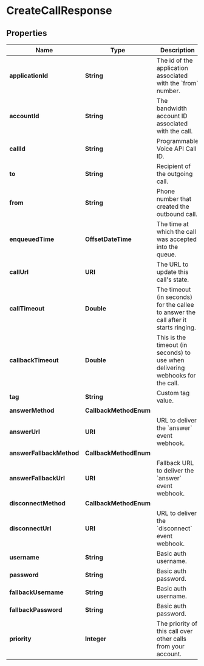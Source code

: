 

# CreateCallResponse


## Properties

| Name | Type | Description | Notes |
|------------ | ------------- | ------------- | -------------|
|**applicationId** | **String** | The id of the application associated with the &#x60;from&#x60; number. |  |
|**accountId** | **String** | The bandwidth account ID associated with the call. |  |
|**callId** | **String** | Programmable Voice API Call ID. |  |
|**to** | **String** | Recipient of the outgoing call. |  |
|**from** | **String** | Phone number that created the outbound call. |  |
|**enqueuedTime** | **OffsetDateTime** | The time at which the call was accepted into the queue. |  [optional] |
|**callUrl** | **URI** | The URL to update this call&#39;s state. |  |
|**callTimeout** | **Double** | The timeout (in seconds) for the callee to answer the call after it starts ringing. |  [optional] |
|**callbackTimeout** | **Double** | This is the timeout (in seconds) to use when delivering webhooks for the call. |  [optional] |
|**tag** | **String** | Custom tag value. |  [optional] |
|**answerMethod** | **CallbackMethodEnum** |  |  |
|**answerUrl** | **URI** | URL to deliver the &#x60;answer&#x60; event webhook. |  |
|**answerFallbackMethod** | **CallbackMethodEnum** |  |  [optional] |
|**answerFallbackUrl** | **URI** | Fallback URL to deliver the &#x60;answer&#x60; event webhook. |  [optional] |
|**disconnectMethod** | **CallbackMethodEnum** |  |  |
|**disconnectUrl** | **URI** | URL to deliver the &#x60;disconnect&#x60; event webhook. |  [optional] |
|**username** | **String** | Basic auth username. |  [optional] |
|**password** | **String** | Basic auth password. |  [optional] |
|**fallbackUsername** | **String** | Basic auth username. |  [optional] |
|**fallbackPassword** | **String** | Basic auth password. |  [optional] |
|**priority** | **Integer** | The priority of this call over other calls from your account. |  [optional] |



